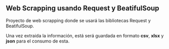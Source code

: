 ## Web Scrapping usando Request y BeatifulSoup

Proyecto de web scrapping donde se usará las bibliotecas Request y BeatifulSoup.

Una vez extraida la información, está será guardada en formato **csv**, **xlsx** y **json** para el consumo de esta.
